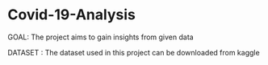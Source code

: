 # Covid-19-Analysis
GOAL: The project aims to gain insights from given data

DATASET : The dataset used in this project can be downloaded from kaggle 
